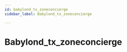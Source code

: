 ```yaml
---
id: babylond_tx_zoneconcierge
sidebar_label: Babylond_tx_zoneconcierge

---
```


# Babylond_tx_zoneconcierge